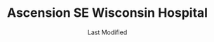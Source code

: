 ---
layout: location-page
date: Last Modified
description: "Local COVID-19 testing is available at Ascension SE Wisconsin Hospital in Wauwatosa, Wisconsin, USA."
permalink: "locations/wisconsin/wauwatosa/ascension-se-wisconsin-hospital-1/"
tags:
  - locations
  - wisconsin
title: Ascension SE Wisconsin Hospital
state: Wisconsin
stateAbbr: WI
hood: "Wauwatosa"
address: "201 N Mayfair Rd"
city: "Wauwatosa"
zip: "53226"
mapUrl: "http://maps.apple.com/?q=Ascension+SE+Wisconsin+Hospital&address=201+N+Mayfair+Rd,Wauwatosa,Wisconsin,53226"
locationType: Drive-thru
phone: "1-833-981-0711"
website: "https://www.getascensioncare.com/onlinecare/"
onlineBooking: undefined
closed: undefined
closedUpdate: April 17th, 2020
notes: "By appointment only. Requires phone screen."
days: Weekdays
hours: 8AM-4:30PM
ctaMessage: Learn more
ctaUrl: "https://www.getascensioncare.com/onlinecare/"
---